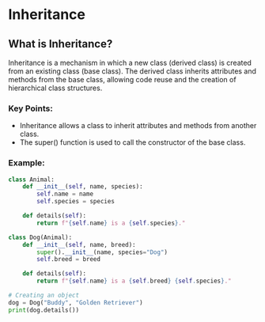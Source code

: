 # Inheritance

## What is Inheritance?
Inheritance is a mechanism in which a new class (derived class) is created from an existing class (base class). The derived class inherits attributes and methods from the base class, allowing code reuse and the creation of hierarchical class structures.

### Key Points:
- Inheritance allows a class to inherit attributes and methods from another class.
- The super() function is used to call the constructor of the base class.
### Example:
```python
class Animal:
    def __init__(self, name, species):
        self.name = name
        self.species = species

    def details(self):
        return f"{self.name} is a {self.species}."

class Dog(Animal):
    def __init__(self, name, breed):
        super().__init__(name, species="Dog")
        self.breed = breed

    def details(self):
        return f"{self.name} is a {self.breed} {self.species}."

# Creating an object
dog = Dog("Buddy", "Golden Retriever")
print(dog.details())
```